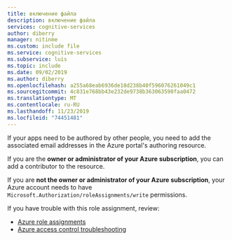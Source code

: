```yaml
---
title: включение файла
description: включение файла
services: cognitive-services
author: diberry
manager: nitinme
ms.custom: include file
ms.service: cognitive-services
ms.subservice: luis
ms.topic: include
ms.date: 09/02/2019
ms.author: diberry
ms.openlocfilehash: a255a68eab6936de18d238b40f596076261049c1
ms.sourcegitcommit: 4c831e768bb43e232de9738b363063590faa0472
ms.translationtype: MT
ms.contentlocale: ru-RU
ms.lasthandoff: 11/23/2019
ms.locfileid: "74451481"
---
```

If your apps need to be authored by other people, you need to add the associated email addresses in the Azure portal's authoring resource.

If you are the **owner or administrator of your Azure subscription**, you can add a contributor to the resource. 

If you are **not the owner or administrator of your Azure subscription**, your Azure account needs to have `Microsoft.Authorization/roleAssignments/write` permissions.

If you have trouble with this role assignment, review: 

* [Azure role assignments](../../../role-based-access-control/role-assignments-portal.md)
 * [Azure access control troubleshooting](../../../role-based-access-control/troubleshooting.md#problems-with-rbac-role-assignments)
